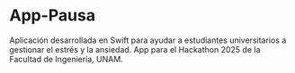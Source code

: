 # App-Pausa
Aplicación desarrollada en Swift para ayudar a estudiantes universitarios a gestionar el estrés y la ansiedad. App para el Hackathon 2025 de la Facultad de Ingeniería, UNAM.
